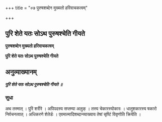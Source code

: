+++
title = "०७ पुरुषशब्देन मुख्यतो हरिवाचकत्वम्"

+++


## पुरि शेते यतः सोऽथ पुरुषश्चेति गीयते

**पुरुषशब्देन मुख्यतो हरिवाचकत्वम्**

**पुरि शेते यतः सोऽथ पुरुषश्चेति गीयते**

## **अनुव्याख्यानम्**

***पुरि शेते यतः सोऽथ पुरुषश्चेति गीयते ॥***

### **सुधा**

अथ तस्मात् । पुरि शरीरे । अपिपदस्य सप्तम्या अलुक् । तस्य चेकारस्योकारः । धातुशकारस्य षकारो निर्वचनत्वात् । अधिकरणे शेतेर्डः । एवमात्मादिशब्दान्व्याख्याय तेषां सृष्टिं विवृणोति क्रियेति ।


